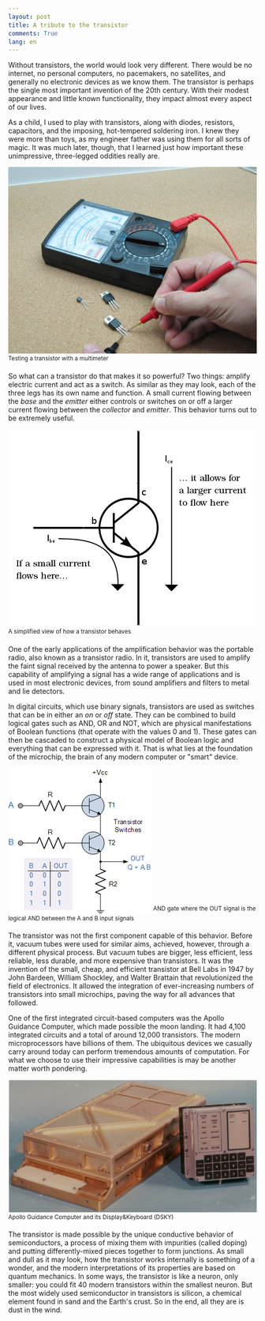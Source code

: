 ```yaml
---
layout: post
title: A tribute to the transistor
comments: True
lang: en
---
```


Without transistors, the world would look very different. There would be no internet, no personal computers, no pacemakers, no satellites, and generally no electronic devices as we know them. The transistor is perhaps the single most important invention of the 20th century. With their modest appearance and little known functionality, they impact almost every aspect of our lives.

<!--more-->

As a child, I used to play with transistors, along with diodes, resistors, capacitors, and the imposing, hot-tempered soldering iron. I knew they were more than toys, as my engineer father was using them for all sorts of magic. It was much later, though, that I learned just how important these unimpressive, three-legged oddities really are.

![Electronic components](/assets/transistor-measurement.jpg "Transistor")
<sup>Testing a transistor with a multimeter</sup>

So what can a transistor do that makes it so powerful? Two things: amplify electric current and act as a switch. As similar as they may look, each of the three legs has its own name and function. A small current flowing between the *base* and the *emitter* either controls or switches on or off a larger current flowing between the *collector* and *emitter*. This behavior turns out to be extremely useful.

![Transistor explanation](/assets/transistor-current-explanation.png "Transistor explanation")
<sup>A simplified view of how a transistor behaves</sup>

One of the early applications of the amplification behavior was the portable radio, also known as a transistor radio. In it, transistors are used to amplify the faint signal received by the antenna to power a speaker. But this capability of amplifying a signal has a wide range of applications and is used in most electronic devices, from sound amplifiers and filters to metal and lie detectors.

In digital circuits, which use binary signals, transistors are used as switches that can be in either an *on* or *off* state. They can be combined to build logical gates such as AND, OR and NOT, which are physical manifestations of Boolean functions (that operate with the values 0 and 1). These gates can then be cascaded to construct a physical model of Boolean logic and everything that can be expressed with it. That is what lies at the foundation of the microchip, the brain of any modern computer or "smart" device.

![Transistor AND gate](/assets/transistor-and-gate.gif "Transistor AND gate")
<sup>AND gate where the OUT signal is the logical AND between the A and B input signals</sup>

The transistor was not the first component capable of this behavior. Before it, vacuum tubes were used for similar aims, achieved, however, through a different physical process. But vacuum tubes are bigger, less efficient, less reliable, less durable, and more expensive than transistors. It was the invention of the small, cheap, and efficient transistor at Bell Labs in 1947 by John Bardeen, William Shockley, and Walter Brattain that revolutionized the field of electronics. It allowed the integration of ever-increasing numbers of transistors into small microchips, paving the way for all advances that followed.

One of the first integrated circuit-based computers was the Apollo Guidance Computer, which made possible the moon landing. It had 4,100 integrated circuits and a total of around 12,000 transistors. The modern microprocessors have billions of them. The ubiquitous devices we casually carry around today can perform tremendous amounts of computation. For what we choose to use their impressive capabilities is may be another matter worth pondering.

![Apollo guidance computer](/assets/transistor-apollo-guidance-computer.jpg "Apollo guidance computer")
<sup>Apollo Guidance Computer and its Display&Keyboard (DSKY)</sup>

The transistor is made possible by the unique conductive behavior of semiconductors, a process of mixing them with impurities (called doping) and putting differently-mixed pieces together to form junctions. As small and dull as it may look, how the transistor works internally is something of a wonder, and the modern interpretations of its properties are based on quantum mechanics. In some ways, the transistor is like a neuron, only smaller: you could fit 40 modern transistors within the smallest neuron. But the most widely used semiconductor in transistors is silicon, a chemical element found in sand and the Earth's crust. So in the end, all they are is dust in the wind.
